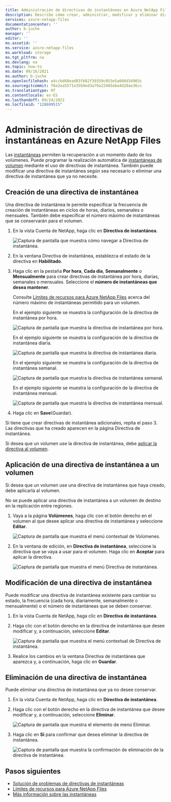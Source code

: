 ```yaml
---
title: Administración de directivas de instantáneas en Azure NetApp Files | Microsoft Docs
description: Describe cómo crear, administrar, modificar y eliminar directivas de instantáneas mediante Azure NetApp Files.
services: azure-netapp-files
documentationcenter: ''
author: b-juche
manager: ''
editor: ''
ms.assetid: ''
ms.service: azure-netapp-files
ms.workload: storage
ms.tgt_pltfrm: na
ms.devlang: na
ms.topic: how-to
ms.date: 09/16/2021
ms.author: b-juche
ms.openlocfilehash: e4ccbd68ead83f682f39359c053e5a608d34903c
ms.sourcegitcommit: f6e2ea5571e35b9ed3a79a22485eba4d20ae36cc
ms.translationtype: HT
ms.contentlocale: es-ES
ms.lasthandoff: 09/24/2021
ms.locfileid: "128699515"
---
```

# <a name="manage-snapshot-policies-in-azure-netapp-files"></a>Administración de directivas de instantáneas en Azure NetApp Files

Las [instantáneas](snapshots-introduction.md) permiten la recuperación a un momento dado de los volúmenes. Puede programar la realización automática de [instantáneas de volumen](snapshots-introduction.md) mediante el uso de directivas de instantánea. También puede modificar una directiva de instantánea según sea necesario o eliminar una directiva de instantánea que ya no necesite.  

## <a name="create-a-snapshot-policy"></a>Creación de una directiva de instantánea 

Una directiva de instantánea le permite especificar la frecuencia de creación de instantáneas en ciclos de horas, diarios, semanales o mensuales. También debe especificar el número máximo de instantáneas que se conservarán para el volumen.  

1.  En la vista Cuenta de NetApp, haga clic en **Directiva de instantánea**.

    ![Captura de pantalla que muestra cómo navegar a Directiva de instantánea.](../media/azure-netapp-files/snapshot-policy-navigation.png)

2.  En la ventana Directiva de instantánea, establezca el estado de la directiva en **Habilitado**. 

3.  Haga clic en la pestaña **Por hora**, **Cada día**, **Semanalmente** o **Mensualmente** para crear directivas de instantánea por hora, diarias, semanales o mensuales. Seleccione el **número de instantáneas que desea mantener**.  

    Consulte [Límites de recursos para Azure NetApp Files](azure-netapp-files-resource-limits.md) acerca del número máximo de instantáneas permitido para un volumen. 

    En el ejemplo siguiente se muestra la configuración de la directiva de instantánea por hora. 

    ![Captura de pantalla que muestra la directiva de instantánea por hora.](../media/azure-netapp-files/snapshot-policy-hourly.png)

    En el ejemplo siguiente se muestra la configuración de la directiva de instantánea diaria.

    ![Captura de pantalla que muestra la directiva de instantánea diaria.](../media/azure-netapp-files/snapshot-policy-daily.png)

    En el ejemplo siguiente se muestra la configuración de la directiva de instantánea semanal.

    ![Captura de pantalla que muestra la directiva de instantánea semanal.](../media/azure-netapp-files/snapshot-policy-weekly.png)

    En el ejemplo siguiente se muestra la configuración de la directiva de instantánea mensual.

    ![Captura de pantalla que muestra la directiva de instantánea mensual.](../media/azure-netapp-files/snapshot-policy-monthly.png) 

4.  Haga clic en **Save**(Guardar).  

Si tiene que crear directivas de instantánea adicionales, repita el paso 3.
Las directivas que ha creado aparecen en la página Directiva de instantánea.

Si desea que un volumen use la directiva de instantánea, debe [aplicar la directiva al volumen](snapshots-manage-policy.md#apply-a-snapshot-policy-to-a-volume). 

## <a name="apply-a-snapshot-policy-to-a-volume"></a>Aplicación de una directiva de instantánea a un volumen

Si desea que un volumen use una directiva de instantánea que haya creado, debe aplicarla al volumen. 

No se puede aplicar una directiva de instantánea a un volumen de destino en la replicación entre regiones.  

1.  Vaya a la página **Volúmenes**, haga clic con el botón derecho en el volumen al que desee aplicar una directiva de instantánea y seleccione **Editar**.

    ![Captura de pantalla que muestra el menú contextual de Volúmenes.](../media/azure-netapp-files/volume-right-cick-menu.png) 

2.  En la ventana de edición, en **Directiva de instantánea**, seleccione la directiva que se vaya a usar para el volumen.  Haga clic en **Aceptar** para aplicar la directiva.  

    ![Captura de pantalla que muestra el menú Directiva de instantánea.](../media/azure-netapp-files/snapshot-policy-edit.png) 

## <a name="modify-a-snapshot-policy"></a>Modificación de una directiva de instantánea 

Puede modificar una directiva de instantánea existente para cambiar su estado, la frecuencia (cada hora, diariamente, semanalmente o mensualmente) o el número de instantáneas que se deben conservar.  
 
1.  En la vista Cuenta de NetApp, haga clic en **Directiva de instantánea**.

2.  Haga clic con el botón derecho en la directiva de instantánea que desee modificar y, a continuación, seleccione **Editar**.

    ![Captura de pantalla que muestra el menú contextual de Directiva de instantánea.](../media/azure-netapp-files/snapshot-policy-right-click-menu.png) 

3.  Realice los cambios en la ventana Directiva de instantánea que aparezca y, a continuación, haga clic en **Guardar**. 

## <a name="delete-a-snapshot-policy"></a>Eliminación de una directiva de instantánea 

Puede eliminar una directiva de instantánea que ya no desee conservar.   

1.  En la vista Cuenta de NetApp, haga clic en **Directiva de instantánea**.

2.  Haga clic con el botón derecho en la directiva de instantánea que desee modificar y, a continuación, seleccione **Eliminar**.

    ![Captura de pantalla que muestra el elemento de menú Eliminar.](../media/azure-netapp-files/snapshot-policy-right-click-menu.png) 

3.  Haga clic en **Sí** para confirmar que desea eliminar la directiva de instantánea.   

    ![Captura de pantalla que muestra la confirmación de eliminación de la directiva de instantánea.](../media/azure-netapp-files/snapshot-policy-delete-confirm.png) 

## <a name="next-steps"></a>Pasos siguientes

* [Solución de problemas de directivas de instantáneas](troubleshoot-snapshot-policies.md)
* [Límites de recursos para Azure NetApp Files](azure-netapp-files-resource-limits.md)
* [Más información sobre las instantáneas](snapshots-introduction.md)